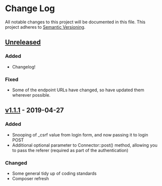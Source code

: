 # Change Log
All notable changes to this project will be documented in this file.
This project adheres to [Semantic Versioning](http://semver.org/).

## [Unreleased]

### Added

- Changelog!

### Fixed

- Some of the endpoint URLs have changed, so have updated them wherever possible.

## [v1.1.1] - 2019-04-27

### Added

- Snooping of _csrf value from login form, and now passing it to login POST
- Additional optional parameter to Connector::post() method, allowing you to pass the referer (required as part of the authentication)

### Changed

- Some general tidy up of coding standards
- Composer refresh

[Unreleased]: https://github.com/dawguk/php-garmin-connect/compare/v1.1.1...HEAD
[v1.1.1]: https://github.com/dawguk/php-garmin-connect/compare/v1.1.0...v1.1.1
